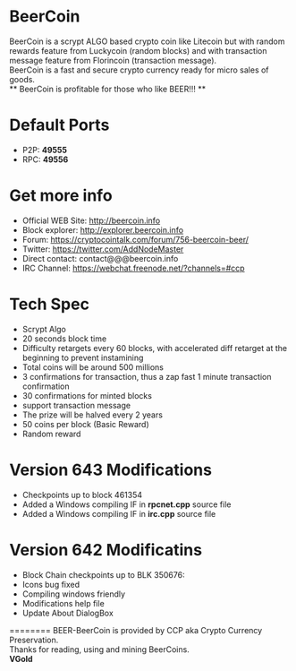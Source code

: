 BeerCoin
========
BeerCoin is a scrypt ALGO based crypto coin like Litecoin but with random rewards feature from Luckycoin (random blocks) and with transaction message feature from Florincoin (transaction message).  
BeerCoin is a fast and secure crypto currency ready for micro sales of goods.  
** BeerCoin is profitable for those who like BEER!!! **  


Default Ports
========
* P2P: **49555**
* RPC: **49556**


Get more info
========
* Official WEB Site: http://beercoin.info
* Block explorer: http://explorer.beercoin.info
* Forum: https://cryptocointalk.com/forum/756-beercoin-beer/
* Twitter: https://twitter.com/AddNodeMaster
* Direct contact: contact@@@beercoin.info
* IRC Channel: https://webchat.freenode.net/?channels=#ccp


Tech Spec
========
* Scrypt Algo
* 20 seconds block time
* Difficulty retargets every 60 blocks, with accelerated diff retarget at the beginning to prevent instamining 
* Total coins will be around 500 millions
* 3 confirmations for transaction, thus a zap fast 1 minute transaction confirmation
* 30 confirmations for minted blocks
* support transaction message
* The prize will be halved every 2 years
* 50 coins per block (Basic Reward)
* Random reward



Version 643 Modifications
========
* Checkpoints up to block 461354
* Added a Windows compiling IF in **rpcnet.cpp** source file
* Added a Windows compiling IF in **irc.cpp** source file


Version 642 Modificatins
========
* Block Chain checkpoints up to BLK 350676:
* Icons bug fixed
* Compiling windows friendly
* Modifications help file
* Update About DialogBox



========
BEER-BeerCoin is provided by CCP aka Crypto Currency Preservation.  
Thanks for reading, using and mining BeerCoins.  
**VGold**
